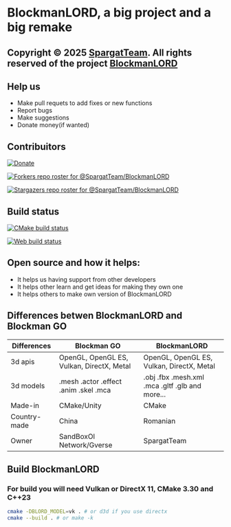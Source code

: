 # BlockmanLORD, a big project and a big remake

## Copyright © 2025 [SpargatTeam](https://github.com/SpargatTeam). All rights reserved of the project [BlockmanLORD](https://github.com/SpargatTeam/BlockmanLORD)

## Help us

- Make pull requets to add fixes or new functions
- Report bugs
- Make suggestions
- Donate money(if wanted)

## Contribuitors

[![Donate](https://img.shields.io/badge/Support-Patreon-orange.svg)](https://patreon.com/Spargat)

[![Forkers repo roster for @SpargatTeam/BlockmanLORD](https://reporoster.com/forks/SpargatTeam/BlockmanLORD)](https://github.com/SpargatTeam/BlockmanLORD/network/members)

[![Stargazers repo roster for @SpargatTeam/BlockmanLORD](https://reporoster.com/stars/SpargatTeam/BlockmanLORD)](https://github.com/SpargatTeam/BlockmanLORD/stargazers)

## Build status

[![CMake build status](https://github.com/SpargatTeam/BlockmanLORD/actions/workflows/cmake-build.yml/badge.svg)](https://github.com/SpargatTeam/BlockmanLORD/actions)

[![Web build status](https://github.com/SpargatTeam/BlockmanLORD/actions/workflows/web-deploy.yml/badge.svg)](https://github.com/SpargatTeam/BlockmanLORD/actions)

## Open source and how it helps: 

- It helps us having support from other developers 
- It helps other learn and get ideas for making they own one 
- It helps others to make own version of BlockmanLORD

## Differences betwen BlockmanLORD and Blockman GO

<table>
    <thead>
        <tr>
            <th>Differences</th>
            <th>Blockman GO</th>
            <th>BlockmanLORD</th>
        </tr>
    </thead>
    <tbody>
        <tr>
            <td>3d apis</td>
            <td>OpenGL, OpenGL ES, Vulkan, DirectX, Metal</td>
            <td>OpenGL, OpenGL ES, Vulkan, DirectX, Metal</td>
        </tr>
        <tr>
            <td>3d models</td>
            <td>.mesh .actor .effect .anim .skel .mca</td>
            <td>.obj .fbx .mesh.xml .mca .gltf .glb and more...</td>
        </tr>
        <tr>
            <td>Made-in</td>
            <td>CMake/Unity</td>
            <td>CMake</td>
        </tr>
        <tr>
            <td>Country-made</td>
            <td>China</td>
            <td>Romanian</td>
        </tr>
        <tr>
            <td>Owner</td>
            <td>SandBoxOl Network/Gverse</td>
            <td>SpargatTeam</td>
        </tr>
    </tbody>
</table>

## Build BlockmanLORD 

### For build you will need Vulkan or DirectX 11, CMake 3.30 and C++23

```bash
cmake -DBLORD_MODEL=vk . # or d3d if you use directx
cmake --build . # or make -k
```